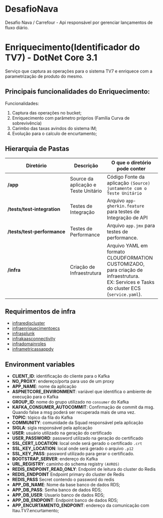 # DesafioNava
Desafio Nava / Carrefour - Api responsável por gerenciar lançamentos de fluxo diário.

# Enriquecimento(Identificador do TV7) - DotNet Core 3.1

Serviço que captura as operações para o sistema TV7 e enriquece com a parametrização de produto do mesmo.

## Principais funcionalidades do Enriquecimento:

Funcionalidades:

<ol>
	<li> Captura das operações no bucket; </li>
	<li> Enriquecimento com parâmetro próprios (Família Curva de sobrevivência) </li>
	<li> Carimbo das taxas avindos do sistema IM; </li>
	<li> Evolução para o calculo de encurtamento; </li>
</ol>


## Hierarquia de Pastas


| **Diretório**                                 | **Descrição**                        | **O que o diretório pode conter**                                                                                                               |
| -------------------------------------------   |--------------------------------------|-------------------------------------------------------------------------------------------------------------------------------------------------|
| **/app**                                      | Source da aplicação e Teste Unitário | Código Fonte da aplicação `(Source) juntamente com o Teste Unitário`                                                                              |
| **/tests/test&#x2011;integration**            | Testes de Integração                 | Arquivo `app-gherkin.feature` para testes de Integração de API                                                                                  |
| **/tests/test&#x2011;performance**            | Testes de Performance                | Arquivo `app.jmx` para testes de performance.                                                                                                   |
| **/infra**                                    | Criação de Infraestrutura            | Arquivo YAML em formato CLOUDFORMATION CUSTOMIZADO, para criação de infraestrutura. <br>EX: Services e Tasks do cluster ECS (`service.yaml`).   |

## Requirimentos de infra

- [infrarediscluster](https://gitcorp.prod.cloud.ihf/TV7/TV7/riscovarejo-infrarediscluster)
- [infraenriquecimentoecs](https://gitcorp.prod.cloud.ihf/TV7/riscovarejo-infraenriquecimentoecs)
- [infrasplunk](https://gitcorp.prod.cloud.ihf/TV7/riscovarejo-infrasplunk)
- [infrakaasconnectivity](https://gitcorp.prod.cloud.ihf/TV7/riscovarejo-infrakaasconnectivity)
- [infradomainroles](https://gitcorp.prod.cloud.ihf/TV7/riscovarejo-infradomainroles)
- [inframetricassappdy](https://gitcorp.prod.cloud.ihf/TV7/calculovariaveisfinanceiras-inframetricassappdy)

## Environment variables
- **CLIENT_ID**: identificação do cliente para o Kafka
- **NO_PROXY**: endereço/porta para uso de um proxy
- **APP_NAME**: nome da aplicação
- **ASPNETCORE_ENVIRONMENT**: variável que identifica o ambiente de execução para o Kafka
- **GROUP_ID**: nome do grupo utilizado no `consumer` do Kafka
- **KAFKA_CONSUMER_AUTOCOMMIT**: Confirmação de commit da msg. Quando false a msg poderá ser recuperada mais de uma vez.
- **TOPIC**: tópico da fila do Kafka
- **COMMUNITY**: comunidade da Squad responsável pela aplicação
- **SIGLA**: sigla responsável pela aplicação
- **USER**: usuário utilizado na geração do certificado
- **USER_PASSWORD**: password utilizado na geração do certificado
- **SSL_CERT_LOCATION**: local onde será gerado o certificado `.crt`
- **SSL_KEY_LOCATION**: local onde será gerado o arquivo `.p12`
- **SSL_KEY_PASS**: password utilizado para gerar o certificado.
- **BOOTSTRAP_SERVER**: endereço do Kafka
- **URL_REGISTRY**: caminho do schema registry `(AVROS)`
- **REDIS_ENDPOINT_READ_ONLY**: Endpoint de leitura do cluster do Redis
- **REDIS_ENDPOINT** Endpoint primary do cluster de Redis
- **REDIS_PASS** Secret contendo o password do redis
- **APP_DB_NAME**: Nome da base banco de dados RDS;
- **APP_DB_PASS**: Senha banco de dados RDS;
- **APP_DB_USER**: Usuario banco de dados RDS;
- **APP_DB_ENDPOINT**: Endpoint banco de dados RDS;
- **APP_ENCURTAMENTO_ENDPOINT**: endereço da comunicação com Itau.TV7.encurtamento;

